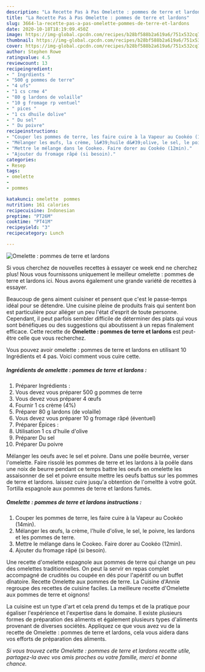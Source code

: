 ```yaml
---
description: "La Recette Pas à Pas Omelette : pommes de terre et lardons"
title: "La Recette Pas à Pas Omelette : pommes de terre et lardons"
slug: 3664-la-recette-pas-a-pas-omelette-pommes-de-terre-et-lardons
date: 2020-10-18T18:19:09.450Z
image: https://img-global.cpcdn.com/recipes/b28bf588b2a619a6/751x532cq70/omelette-pommes-de-terre-et-lardons-photo-principale-de-la-recette.jpg
thumbnail: https://img-global.cpcdn.com/recipes/b28bf588b2a619a6/751x532cq70/omelette-pommes-de-terre-et-lardons-photo-principale-de-la-recette.jpg
cover: https://img-global.cpcdn.com/recipes/b28bf588b2a619a6/751x532cq70/omelette-pommes-de-terre-et-lardons-photo-principale-de-la-recette.jpg
author: Stephen Rowe
ratingvalue: 4.5
reviewcount: 13
recipeingredient:
- " Ingrdients "
- "500 g pommes de terre"
- "4 ufs"
- "1 cs crme 4"
- "80 g lardons de volaille"
- "10 g fromage rp ventuel"
- " pices "
- "1 cs dhuile dolive"
- " Du sel"
- " Du poivre"
recipeinstructions:
- "Couper les pommes de terre, les faire cuire à la Vapeur au Cookéo (14min)."
- "Mélanger les œufs, la crème, l&#39;huile d&#39;olive, le sel, le poivre, les lardons et les pommes de terre."
- "Mettre le mélange dans le Cookeo. Faire dorer au Cookéo (12min)."
- "Ajouter du fromage râpé (si besoin)."
categories:
- Resep
tags:
- omelette
- 
- pommes

katakunci: omelette  pommes 
nutrition: 161 calories
recipecuisine: Indonesian
preptime: "PT26M"
cooktime: "PT41M"
recipeyield: "3"
recipecategory: Lunch

---
```



![Omelette : pommes de terre et lardons](https://img-global.cpcdn.com/recipes/b28bf588b2a619a6/751x532cq70/omelette-pommes-de-terre-et-lardons-photo-principale-de-la-recette.jpg)

Si vous cherchez de nouvelles recettes à essayer ce week end ne cherchez plus! Nous vous fournissons uniquement le meilleur omelette : pommes de terre et lardons ici. Nous avons également une grande variété de recettes à essayer.

Beaucoup de gens aiment cuisiner et pensent que c'est le passe-temps idéal pour se détendre. Une cuisine pleine de produits frais qui sentent bon est particulière pour alléger un peu l'état d'esprit de toute personne. Cependant, il peut parfois sembler difficile de déterminer des plats qui vous sont bénéfiques ou des suggestions qui aboutissent à un repas finalement efficace. Cette recette de <strong> Omelette : pommes de terre et lardons </strong> est peut-être celle que vous recherchez.

<!--inarticleads1-->

Vous pouvez avoir omelette : pommes de terre et lardons en utilisant 10 Ingrédients et 4 pas. Voici comment vous cuire cette.

##### Ingrédients de omelette : pommes de terre et lardons :

1. Préparer  Ingrédients :
1. Vous devez vous préparer 500 g pommes de terre
1. Vous devez vous préparer 4 œufs
1. Fournir 1 cs crème (4%)
1. Préparer 80 g lardons (de volaille)
1. Vous devez vous préparer 10 g fromage râpé (éventuel)
1. Préparer  Épices :
1. Utilisation 1 cs d&#39;huile d&#39;olive
1. Préparer  Du sel
1. Préparer  Du poivre


Mélanger les oeufs avec le sel et poivre. Dans une poêle beurrée, verser l&#39;omelette. Faire rissolé les pommes de terre et les lardons à la poêle dans une noix de beurre pendant ce temps battre les oeufs en omelette les assaisonner de sel et poivre ensuite mettre les oeufs battus sur les pommes de terre et lardons. laissez cuire jusqu&#39;a obtention de l&#39;omeltte à votre goût. Tortilla espagnole aux pommes de terre et lardons fumés. 

<!--inarticleads2-->

##### Omelette : pommes de terre et lardons instructions :

1. Couper les pommes de terre, les faire cuire à la Vapeur au Cookéo (14min).
1. Mélanger les œufs, la crème, l&#39;huile d&#39;olive, le sel, le poivre, les lardons et les pommes de terre.
1. Mettre le mélange dans le Cookeo. Faire dorer au Cookéo (12min).
1. Ajouter du fromage râpé (si besoin).


Une recette d&#39;omelette espagnole aux pommes de terre qui change un peu des omelettes traditionnelles. On peut la servir en repas complet accompagné de crudités ou coupée en dés pour l&#39;apéritif ou un buffet dînatoire. Recette Omelette aux pommes de terre. La Cuisine d&#39;Annie regroupe des recettes de cuisine faciles. La meilleure recette d&#39;Omelette aux pommes de terre et oignons! 

<!--inarticleads1-->

<p>
La cuisine est un type d'art et cela prend du temps et de la pratique pour égaliser l'expérience et l'expertise dans le domaine. Il existe plusieurs formes de préparation des aliments et également plusieurs types d'aliments provenant de diverses sociétés. Appliquez ce que vous avez vu de la recette de Omelette : pommes de terre et lardons, cela vous aidera dans vos efforts de préparation des aliments.
</p>

<p>
<i>Si vous trouvez cette Omelette : pommes de terre et lardons recette utile, partagez-la avec vos amis proches ou votre famille, merci et bonne chance.</i>
</p>
